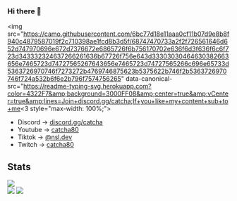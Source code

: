 ### Hi there 👋

<img src="https://camo.githubusercontent.com/6bc77d18e11aaa0cf11b07d9e8b8f940c4879587019f2c710398ae1fcd8b3d5f/68747470733a2f2f726561646d652d747970696e672d7376672e6865726f6b756170702e636f6d3f636f6c6f723d343332324637266261636b67726f756e643d33303030464630382663656e7465723d74727565267643656e7465723d74727565266c696e65733d5363726970746f7273272b4769746875623b5375622b746f2b5363726970746f724a532b6f6e2b796f7574756265" data-canonical-src="https://readme-typing-svg.herokuapp.com?color=4322F7&amp;background=3000FF08&amp;center=true&amp;vCenter=true&amp;lines=Join+discord.gg/catcha;If+you+like+my+content+sub+to+me<3 style="max-width: 100%;">

 - Discord -> <a href="https://discord.gg/catcha">discord.gg/catcha</a>
 - Youtube -> <a href="https://www.youtube.com/channel/UCoNVWCMYp8Fs50wPeefw_7A">catcha80</a>
 - Tiktok  -> <a href="https://www.tiktok.com/@nsl.dev">@nsl.dev</a> 
 - Twitch  -> <a href="https://twitch.tv/catcha80">catcha80</a> 

## Stats

<div>
<img src="https://profile-counter.glitch.me/catcha8/count.svg"><br>
<img src="https://github-readme-stats.vercel.app/api?username=catcha8&&show_icons=true&title_color=ffffff&icon_color=bb2acf&text_color=daf7dc&bg_color=151515">
<img src="https://github-readme-stats-eight-theta.vercel.app/api/top-langs/?username=catcha8&layout=compact&langs_count=8&theme=react&locale=fr">
</div>
